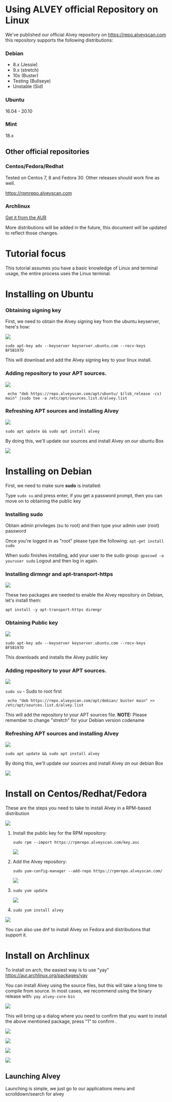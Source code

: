 # Using ALVEY official Repository on Linux

We've published our official Alvey repository on https://repo.alveyscan.com  this repository supports the following distributions:

### Debian

- 8.x (Jessie)
- 9.x (stretch)
- 10x (Buster)
- Testing (Bullseye)
- Unstable (Sid)

### Ubuntu

16.04 - 20.10

### Mint

18.x

## Other official repositories

### Centos/Fedora/Redhat

Tested on Centos 7, 8 and Fedora 30. Other releases should work fine as well.

https://rpmrepo.alveyscan.com

### Archlinux

[Get it from the AUR](https://aur.archlinux.org/packages/alvey-core/) 

More distributions will be added in the future, this document will be updated to reflect those changes.

# Tutorial focus

This tutorial assumes you have a basic knowledge of Linux and terminal usage, the entire process uses the Linux terminal.

# Installing on Ubuntu

### Obtaining signing key

First, we need to obtain the Alvey signing key from the ubuntu keyserver, here's how:

![](https://alvey.s3.amazonaws.com/repos/ubuntu1.png)

`sudo apt-key adv --keyserver keyserver.ubuntu.com --recv-keys  BF5B197D`

This will download and add the Alvey signing key to your linux install.

### Adding repository to your APT sources.

![](https://alvey.s3.amazonaws.com/repos/ubuntu2.png)


` echo "deb https://repo.alveyscan.com/apt/ubuntu/ $(lsb_release -cs) main" |sudo tee -a /etc/apt/sources.list.d/alvey.list`


### Refreshing APT sources and installing Alvey

![](https://alvey.s3.amazonaws.com/repos/ubuntu3.png)

`sudo apt update && sudo apt install alvey`

By doing this, we'll update our sources and install Alvey on our ubuntu Box

![](https://alvey.s3.amazonaws.com/repos/ubuntu4.png)



# Installing on Debian

First, we need to make sure **sudo** is installed: 

Type `sudo su` and press enter, if you get a password prompt, then you can move on to obtaining the public key

### Installing sudo

Obtain admin privileges (su to root) and then type your admin user (root) password

Once you're logged in as "root" please type the following: `apt-get install sudo`

When sudo finishes installing, add your user to the sudo group: `gpasswd -a youruser sudo`
Logout and then log in again.

### Installing dirmngr and apt-transport-https

![](https://alvey.s3.amazonaws.com/repos/debian1.png)

These two packages are needed to enable the Alvey repository on Debian, let's install them:

`apt install -y apt-transport-https dirmngr`

### Obtaining Public key

![](https://alvey.s3.amazonaws.com/repos/debian1.png)

`sudo apt-key adv --keyserver keyserver.ubuntu.com --recv-keys  BF5B197D`

This downloads and installs the Alvey public key

### Adding repository to your APT sources.

![](https://alvey.s3.amazonaws.com/repos/debian3.png)

`sudo su` - Sudo to root first

` echo "deb https://repo.alveyscan.com/apt/debian/ buster main" >> /etc/apt/sources.list.d/alvey.list`

This will add the repository to your APT sources file. **NOTE:** Please remember to change "stretch" for your Debian version codename <!--(for instance, Debian 8.x codename is jessie, in this case you need to replace stretch for jessie)-->

### Refreshing APT sources and installing Alvey

![](https://alvey.s3.amazonaws.com/repos/debian4.png)

`sudo apt update && sudo apt install alvey`

By doing this, we'll update our sources and install Alvey on our debian Box

![](https://alvey.s3.amazonaws.com/repos/debian5.png)



# Install on Centos/Redhat/Fedora

These are the steps you need to take to install Alvey in a RPM-based distribution

![](https://alvey.s3.amazonaws.com/repos/centos1.png)

1. Install the public key for the RPM repository:
   
   `sudo rpm --import https://rpmrepo.alveyscan.com/key.asc  `

   ![](https://alvey.s3.amazonaws.com/repos/centos2.png)
   
2. Add the Alvey repository:
   
   `sudo yum-config-manager --add-repo https://rpmrepo.alveyscan.com/`

   ![](https://alvey.s3.amazonaws.com/repos/centos3.png)
   
3. `sudo yum update`

   ![](https://alvey.s3.amazonaws.com/repos/centos4.png)

4. `sudo yum install alvey`

![](https://alvey.s3.amazonaws.com/repos/centos5.png)

You can also use dnf to install Alvey on Fedora and distributions that support it.



# Install on Archlinux

To install on arch, the easiest way is to use "yay" https://aur.archlinux.org/packages/yay

You can install Alvey using the source files, but this will take a long time to compile from source. In most cases, we recommend using the binary release with: `yay alvey-core-bin`

![](https://alvey.s3.amazonaws.com/repos/arch1.png)

This will bring up a dialog where you need to confirm that you want to install the above mentioned package, press "1" to confirm .

![](https://alvey.s3.amazonaws.com/repos/arch2.png)

![](https://alvey.s3.amazonaws.com/repos/arch3.png)

![](https://alvey.s3.amazonaws.com/repos/arch4.png)

![](https://alvey.s3.amazonaws.com/repos/arch5.png)

## Launching Alvey

Launching is simple, we just go to our applications menu and scrolldown/search for alvey 

